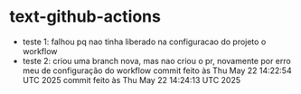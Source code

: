 # text-github-actions

- teste 1: falhou pq nao tinha liberado na configuracao do projeto o workflow
- teste 2: criou uma branch nova, mas nao criou o pr, novamente por erro meu de configuração do workflow
commit feito às Thu May 22 14:22:54 UTC 2025
commit feito às Thu May 22 14:24:13 UTC 2025
